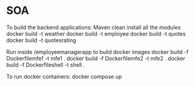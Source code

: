 # SOA

To build the backend applications:
Maven clean install all the modules
docker build -t weather
docker build -t employee
docker build -t quotes
docker build -t quotesrating


Run inside /employeemanagerapp to build docker images
docker build -f Dockerfilemfe1 -t mfe1 .
docker build -f Dockerfilemfe2 -t mfe2 .
docker build -f Dockerfileshell -t shell .


To run docker containers:
docker compose up
